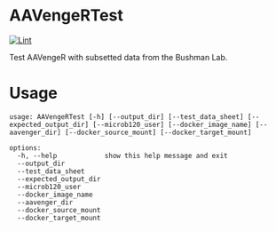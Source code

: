 # AAVengeRTest

<!-- Badges start -->
<!-- [![Tests](https://github.com/agmcfarland/Bartender/actions/workflows/python-app.yml/badge.svg)](https://github.com/agmcfarland/Bartender/actions/workflows/python-app.yml)
[![TestsConda](https://github.com/agmcfarland/Bartender/actions/workflows/conda-deployment.yml/badge.svg)](https://github.com/agmcfarland/Bartender/actions/workflows/conda-deployment.yml)
[![codecov](https://codecov.io/gh/agmcfarland/Bartender/graph/badge.svg?token=447XKVI3NG)](https://codecov.io/gh/agmcfarland/Bartender) -->
<!-- Badges end -->

[![Lint](https://github.com/agmcfarland/AAVengeRTest/actions/workflows/black.yml/badge.svg)](https://github.com/agmcfarland/Bartender/actions/AAVengeRTest/black.yml)


Test AAVengeR with subsetted data from the Bushman Lab.  



# Usage

```
usage: AAVengeRTest [-h] [--output_dir] [--test_data_sheet] [--expected_output_dir] [--microb120_user] [--docker_image_name] [--aavenger_dir] [--docker_source_mount] [--docker_target_mount]

options:
  -h, --help            show this help message and exit
  --output_dir
  --test_data_sheet
  --expected_output_dir
  --microb120_user
  --docker_image_name
  --aavenger_dir
  --docker_source_mount
  --docker_target_mount
```
